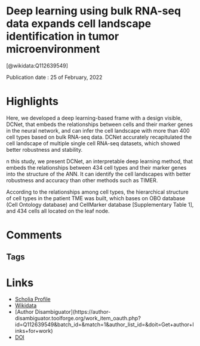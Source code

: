 
Deep learning using bulk RNA-seq data expands cell landscape identification in tumor microenvironment
=====================================================================================================
  
  [@wikidata:Q112639549]  
  
Publication date : 25 of February, 2022  

# Highlights

Here, we developed a deep learning-based frame with a design visible, DCNet, that embeds the relationships between cells and their marker genes in the neural network, and can infer the cell landscape with more than 400 cell types based on bulk RNA-seq data. DCNet accurately recapitulated the cell landscape of multiple single cell RNA-seq datasets, which showed better robustness and stability. 

n this study, we present DCNet, an interpretable deep learning method, that embeds the relationships between 434 cell types and their marker genes into the structure of the ANN. It can identify the cell landscapes with better robustness and accuracy than other methods such as TIMER.

According to the relationships among cell types, the hierarchical structure of cell types in the patient TME was built, which bases on OBO database (Cell Ontology database) and CellMarker database [Supplementary Table 1], and 434 cells all located on the leaf node.



# Comments

## Tags

# Links
  
 * [Scholia Profile](https://scholia.toolforge.org/work/Q112639549)  
 * [Wikidata](https://www.wikidata.org/wiki/Q112639549)  
 * [Author Disambiguator](https://author-
disambiguator.toolforge.org/work_item_oauth.php?id=Q112639549&batch_id=&match=1&author_list_id=&doit=Get+author+links+for+work)  
 * [DOI](https://doi.org/10.1080/2162402X.2022.2043662)  
